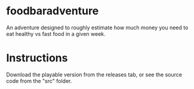 # foodbaradventure
An adventure designed to roughly estimate how much money you need to eat healthy vs fast food in a given week.
# Instructions
Download the playable version from the releases tab, or see the source code from the "src" folder.
